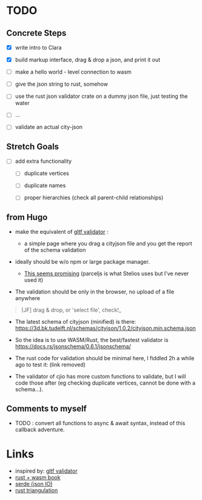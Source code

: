TODO
====

Concrete Steps
--------------

  - [X] write intro to Clara 
  - [X] build markup interface, drag & drop a json, and print it out
  - [ ] make a hello world - level connection to wasm 
  - [ ] give the json string to rust, somehow
  - [ ] use the rust json validator crate on a dummy json file, just testing the water
  - [ ] ...
  - [ ] validate an actual city-json 
  

Stretch Goals 
-------------
  
  - [ ] add extra functionality 
    - [ ] duplicate vertices
    - [ ] duplicate names
    - [ ] proper hierarchies (check all parent-child relationships)


from Hugo
---------

- make the equivalent of [gltf validator](https://github.khronos.org/glTF-Validator/) : 
  - a simple page where you drag a cityjson file and you get the report of the schema validation

- ideally should be w/o npm or large package manager. 
  - [This seems promising](http://www.furidamu.org/blog/2020/07/10/rust-webassembly-in-the-browser/) (parceljs is what Stelios uses but I’ve never used it)

- The validation should be only in the browser, no upload of a file anywhere 
> [JF] drag & drop, or 'select file', check!_

- The latest schema of cityjson (minified) is there: https://3d.bk.tudelft.nl/schemas/cityjson/1.0.2/cityjson.min.schema.json
- So the idea is to use WASM/Rust, the best/fastest validator is https://docs.rs/jsonschema/0.6.1/jsonschema/

- The rust code for validation should be minimal here, I fiddled 2h a while ago to test it: (link removed)
- The validator of cjio has more custom functions to validate, but I will code those after (eg checking duplicate vertices, cannot be done with a schema…).


Comments to myself
------------------
- TODO : convert all functions to async & await syntax, instead of this callback adventure.



Links 
=====

- inspired by: [gltf validator](https://github.khronos.org/glTF-Validator/)       
- [rust + wasm book](https://rustwasm.github.io/docs/book/introduction.html)
- [serde (json IO)](https://docs.serde.rs/serde_json/)
- [rust triangulation](https://hugoledoux.github.io/startin_wasm/www/dist/)

